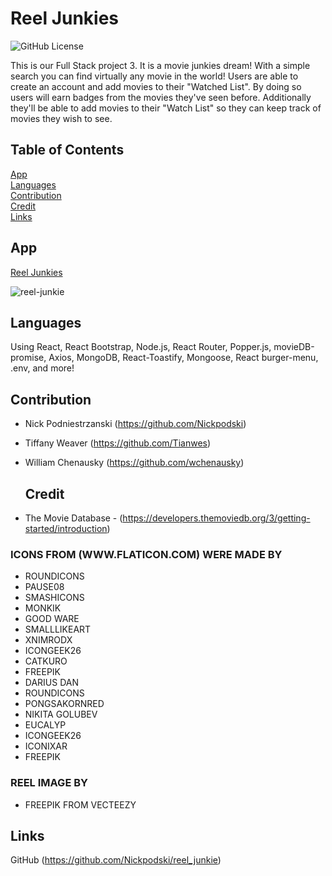 # Reel Junkies

![GitHub License](https://img.shields.io/badge/license-MIT-blue.svg) <br>

This is our Full Stack project 3. It is a movie junkies dream! With a simple search you can find virtually any movie in the world! Users are able to create an account and add movies to their "Watched List". By doing so users will earn badges from the movies they've seen before. Additionally they'll be able to add movies to their "Watch List" so they can keep track of movies they wish to see.


  ## Table of Contents
   [App](#app)  
   [Languages](#languages)  
   [Contribution](#contribution)  
   [Credit](#credit)  
   [Links](#links)
  
  
  ## App  
  [Reel Junkies](https://gentle-castle-13144.herokuapp.com/)  
  
  ![reel-junkie](https://user-images.githubusercontent.com/72744783/134720122-bdffb481-749c-4bed-9f50-4532fdd35684.jpg)

  
  ## Languages
  Using React, React Bootstrap, Node.js, React Router, Popper.js, movieDB-promise, Axios, MongoDB, React-Toastify, Mongoose, React burger-menu, .env, and more!

  ## Contribution
* Nick Podniestrzanski (https://github.com/Nickpodski)
* Tiffany Weaver (https://github.com/Tianwes)
* William Chenausky (https://github.com/wchenausky)

  ## Credit
* The Movie Database - (https://developers.themoviedb.org/3/getting-started/introduction)

### ICONS FROM (WWW.FLATICON.COM) WERE MADE BY

* ROUNDICONS
* PAUSE08
* SMASHICONS
* MONKIK
* GOOD WARE
* SMALLLIKEART
* XNIMRODX
* ICONGEEK26
* CATKURO
* FREEPIK
* DARIUS DAN
* ROUNDICONS
* PONGSAKORNRED
* NIKITA GOLUBEV
* EUCALYP
* ICONGEEK26
* ICONIXAR
* FREEPIK

### REEL IMAGE BY
* FREEPIK FROM VECTEEZY

## Links
GitHub  (https://github.com/Nickpodski/reel_junkie)



